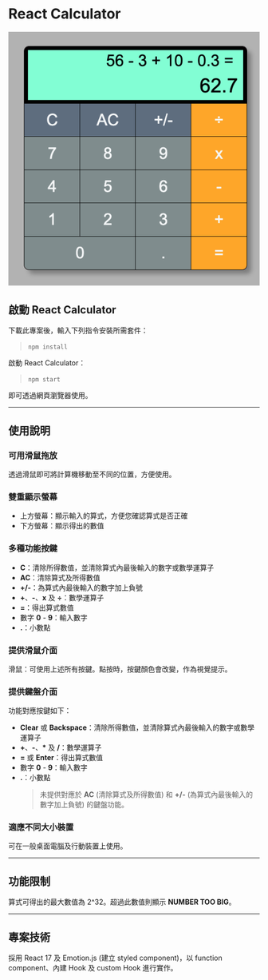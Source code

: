 # React Calculator

![Demo](Demo.png)

## 啟動 React Calculator

下載此專案後，輸入下列指令安裝所需套件：

> `npm install`

啟動 React Calculator：

> `npm start`

即可透過網頁瀏覽器使用。

---

## 使用說明

### 可用滑鼠拖放

透過滑鼠即可將計算機移動至不同的位置，方便使用。

### 雙重顯示螢幕

- 上方螢幕：顯示輸入的算式，方便您確認算式是否正確
- 下方螢幕：顯示得出的數值

### 多種功能按鍵

- **C**：清除所得數值，並清除算式內最後輸入的數字或數學運算子
- **AC**：清除算式及所得數值
- **+/-**：為算式內最後輸入的數字加上負號
- **+**、**-**、**x** 及 **÷**：數學運算子
- **=**：得出算式數值
- 數字 **0** - **9**：輸入數字
- **.**：小數點

### 提供滑鼠介面

滑鼠：可使用上述所有按鍵。點按時，按鍵顏色會改變，作為視覺提示。

### 提供鍵盤介面

功能對應按鍵如下：

- **Clear** 或 **Backspace**：清除所得數值，並清除算式內最後輸入的數字或數學運算子
- **+**、**-**、**\*** 及 **/**：數學運算子
- **=** 或 **Enter**：得出算式數值
- 數字 **0** - **9**：輸入數字
- **.**：小數點
  > 未提供對應於 **AC** (清除算式及所得數值) 和 **+/-** (為算式內最後輸入的數字加上負號) 的鍵盤功能。

### 適應不同大小裝置

可在一般桌面電腦及行動裝置上使用。

---

## 功能限制

算式可得出的最大數值為 2^32。超過此數值則顯示 **NUMBER TOO BIG**。

---

## 專案技術

採用 React 17 及 Emotion.js (建立 styled component)，以 function component、內建 Hook 及 custom Hook 進行實作。

